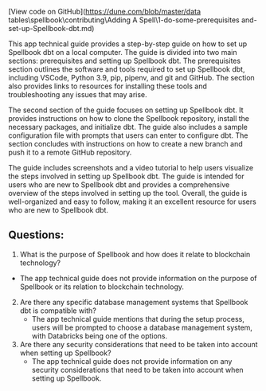 [View code on GitHub](https://dune.com/blob/master/data tables\spellbook\contributing\Adding A Spell\1-do-some-prerequisites and-set-up-Spellbook-dbt.md)

This app technical guide provides a step-by-step guide on how to set up Spellbook dbt on a local computer. The guide is divided into two main sections: prerequisites and setting up Spellbook dbt. The prerequisites section outlines the software and tools required to set up Spellbook dbt, including VSCode, Python 3.9, pip, pipenv, and git and GitHub. The section also provides links to resources for installing these tools and troubleshooting any issues that may arise.

The second section of the guide focuses on setting up Spellbook dbt. It provides instructions on how to clone the Spellbook repository, install the necessary packages, and initialize dbt. The guide also includes a sample configuration file with prompts that users can enter to configure dbt. The section concludes with instructions on how to create a new branch and push it to a remote GitHub repository.

The guide includes screenshots and a video tutorial to help users visualize the steps involved in setting up Spellbook dbt. The guide is intended for users who are new to Spellbook dbt and provides a comprehensive overview of the steps involved in setting up the tool. Overall, the guide is well-organized and easy to follow, making it an excellent resource for users who are new to Spellbook dbt.
## Questions: 
 1. What is the purpose of Spellbook and how does it relate to blockchain technology?
   - The app technical guide does not provide information on the purpose of Spellbook or its relation to blockchain technology.
2. Are there any specific database management systems that Spellbook dbt is compatible with?
   - The app technical guide mentions that during the setup process, users will be prompted to choose a database management system, with Databricks being one of the options.
3. Are there any security considerations that need to be taken into account when setting up Spellbook?
   - The app technical guide does not provide information on any security considerations that need to be taken into account when setting up Spellbook.